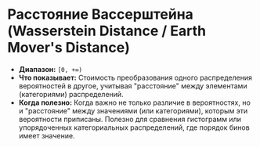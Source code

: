 # Расстояние Вассерштейна (Wasserstein Distance / Earth Mover's Distance)

* **Диапазон:** `[0, +∞)`
* **Что показывает:** Стоимость преобразования одного распределения вероятностей в другое, учитывая "расстояние" между элементами (категориями) распределений.
* **Когда полезно:** Когда важно не только различие в вероятностях, но и "расстояние" между значениями (или категориями), которым эти вероятности приписаны. Полезно для сравнения гистограмм или упорядоченных категориальных распределений, где порядок бинов имеет значение.
